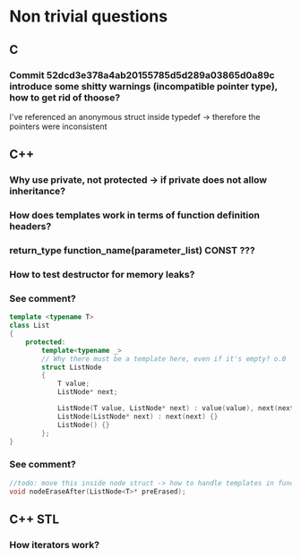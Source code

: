 # Non trivial questions

## C

### Commit 52dcd3e378a4ab20155785d5d289a03865d0a89c introduce some shitty warnings (incompatible pointer type), how to get rid of thoose?

I've referenced an anonymous struct inside typedef -> therefore the pointers were inconsistent

## C++

### Why use private, not protected -> if private does not allow inheritance?

### How does templates work in terms of function definition headers?

### return_type function_name(parameter_list) CONST ???

### How to test destructor for memory leaks?

### See comment?

```c++
template <typename T>
class List
{
    protected:
        template<typename _>
        // Why there must be a template here, even if it's empty? o.0
        struct ListNode
        {
            T value;
            ListNode* next;

            ListNode(T value, ListNode* next) : value(value), next(next) {}
            ListNode(ListNode* next) : next(next) {}
            ListNode() {}
        };
}
```

### See comment?

```c++
//todo: move this inside node struct -> how to handle templates in function declaration? Ask Patryk
void nodeEraseAfter(ListNode<T>* preErased);
```

## C++ STL

### How iterators work?
